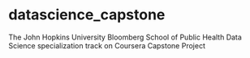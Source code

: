 # datascience_capstone
The John Hopkins University Bloomberg School of Public Health Data Science specialization track on Coursera Capstone Project
